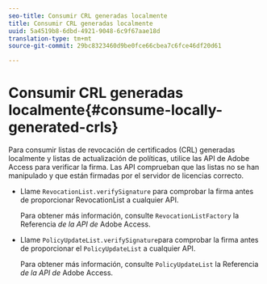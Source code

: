 ```yaml
---
seo-title: Consumir CRL generadas localmente
title: Consumir CRL generadas localmente
uuid: 5a4519b8-6dbd-4921-9048-6c9f67aae18d
translation-type: tm+mt
source-git-commit: 29bc8323460d9be0fce66cbea7c6fce46df20d61

---
```



# Consumir CRL generadas localmente{#consume-locally-generated-crls}

Para consumir listas de revocación de certificados (CRL) generadas localmente y listas de actualización de políticas, utilice las API de Adobe Access para verificar la firma. Las API comprueban que las listas no se han manipulado y que están firmadas por el servidor de licencias correcto.

* Llame `RevocationList.verifySignature` para comprobar la firma antes de proporcionar RevocationList a cualquier API.

   Para obtener más información, consulte `RevocationListFactory` la Referencia *de la API de* Adobe Access.

* Llame `PolicyUpdateList.verifySignature`para comprobar la firma antes de proporcionar el `PolicyUpdateList` a cualquier API.

   Para obtener más información, consulte `PolicyUpdateList` la Referencia *de la API de* Adobe Access.

